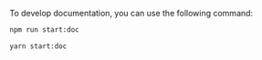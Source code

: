 To develop documentation, you can use the following command:

<Tabs groupId="yarn-npm">

<TabItem value="npm" label="npm">

```bash
npm run start:doc
```

</TabItem>

<TabItem value="yarn" label="yarn">

```bash
yarn start:doc
```

</TabItem>

</Tabs>
